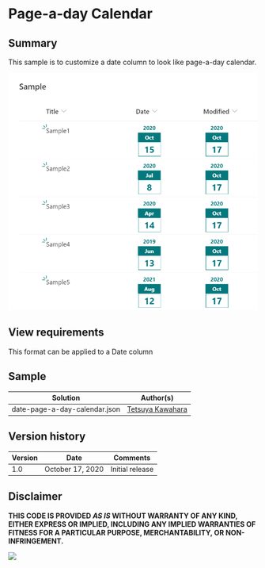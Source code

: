 # Page-a-day Calendar

## Summary
This sample is to customize a date column to look like page-a-day calendar.

![screenshot of the sample](./screenshot.png)

## View requirements
This format can be applied to a Date column

## Sample

Solution                      |Author(s)
------------------------------|---------------------------
date-page-a-day-calendar.json |[Tetsuya Kawahara](https://twitter.com/techan_k)

## Version history

Version |Date             |Comments
--------|-----------------|--------
1.0     |October 17, 2020 |Initial release


## Disclaimer
**THIS CODE IS PROVIDED *AS IS* WITHOUT WARRANTY OF ANY KIND, EITHER EXPRESS OR IMPLIED, INCLUDING ANY IMPLIED WARRANTIES OF FITNESS FOR A PARTICULAR PURPOSE, MERCHANTABILITY, OR NON-INFRINGEMENT.**

<img src="https://telemetry.sharepointpnp.com/sp-dev-list-formatting/column-samples/date-page-a-day-calendar" />
